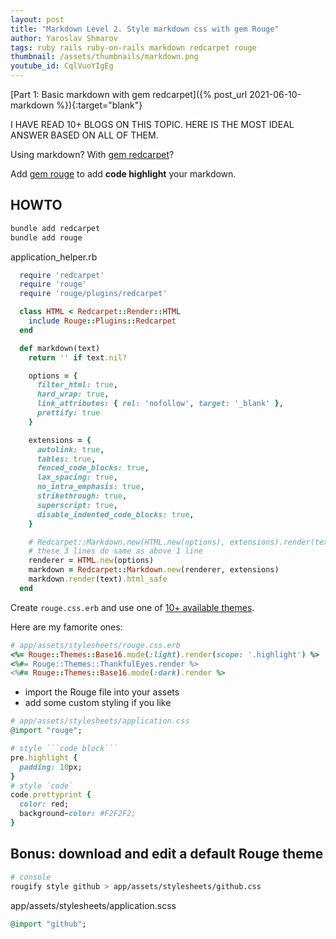 ```yaml
---
layout: post
title: "Markdown Level 2. Style markdown css with gem Rouge"
author: Yaroslav Shmarov
tags: ruby rails ruby-on-rails markdown redcarpet rouge
thumbnail: /assets/thumbnails/markdown.png
youtube_id: CqlVuoYIgEg
---
```


[Part 1: Basic markdown with gem redcarpet]({% post_url 2021-06-10-markdown %}){:target="blank"}

I HAVE READ 10+ BLOGS ON THIS TOPIC. HERE IS THE MOST IDEAL ANSWER BASED ON ALL OF THEM.

Using markdown? With [gem redcarpet](https://github.com/vmg/redcarpet)?

Add [gem rouge](https://github.com/rouge-ruby/rouge) to add **code highlight** your markdown.

## HOWTO

```sh
bundle add redcarpet
bundle add rouge
```

application_helper.rb

```ruby
  require 'redcarpet'
  require 'rouge'
  require 'rouge/plugins/redcarpet'

  class HTML < Redcarpet::Render::HTML
    include Rouge::Plugins::Redcarpet
  end

  def markdown(text)
    return '' if text.nil?

    options = {
      filter_html: true,
      hard_wrap: true,
      link_attributes: { rel: 'nofollow', target: '_blank' },
      prettify: true
    }

    extensions = {
      autolink: true,
      tables: true,
      fenced_code_blocks: true,
      lax_spacing: true,
      no_intra_emphasis: true,
      strikethrough: true,
      superscript: true,
      disable_indented_code_blocks: true,
    }

    # Redcarpet::Markdown.new(HTML.new(options), extensions).render(text).html_safe
    # these 3 lines do same as above 1 line
    renderer = HTML.new(options)
    markdown = Redcarpet::Markdown.new(renderer, extensions)
    markdown.render(text).html_safe
  end
```

Create `rouge.css.erb` and use one of [10+ available themes](https://github.com/rouge-ruby/rouge/tree/master/lib/rouge/themes).

Here are my famorite ones:

```ruby
# app/assets/stylesheets/rouge.css.erb
<%= Rouge::Themes::Base16.mode(:light).render(scope: '.highlight') %>
<%#= Rouge::Themes::ThankfulEyes.render %>
<%#= Rouge::Themes::Base16.mode(:dark).render %>
```

* import the Rouge file into your assets
* add some custom styling if you like

```ruby
# app/assets/stylesheets/application.css
@import "rouge";

# style ```code block```
pre.highlight {
  padding: 10px;
}
# style `code`
code.prettyprint {
  color: red;
  background-color: #F2F2F2;
}
```

## Bonus: download and edit a default Rouge theme


```sh
# console
rougify style github > app/assets/stylesheets/github.css
```

app/assets/stylesheets/application.scss

```ruby
@import "github";
```
